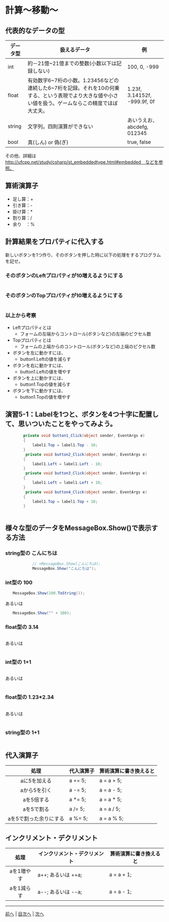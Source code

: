 # 計算～移動～

## 代表的なデータの型
|データ型|扱えるデータ|例|
|-------|-----------|--|
|int    | 約－21億~21億までの整数(小数以下は記録しない)|100, 0, -999  |
|float  | 有効数字6~7桁の小数。1.23456などの連続した6~7桁を記録。それを10の何乗する、という表現でより大きな値や小さい値を扱う。ゲームならこの精度でほぼ大丈夫。|1.23f, 3.14152f, -999.9f, 0f|
|string | 文字列。四則演算ができない|あいうえお、abcdefg, 012345|
|bool   | 真(しん) or 偽(ぎ)| true, false  |

その他、詳細は http://ufcpp.net/study/csharp/st_embeddedtype.html#embedded　などを参照。

## 算術演算子
- 足し算：+
- 引き算：-
- 掛け算：*
- 割り算：/
- 余り　：%

## 計算結果をプロパティに代入する
新しいボタンを1つ作り、そのボタンを押した時に以下の処理をするプログラムを記せ。

### そのボタンのLeftプロパティが10増えるようにする
```cs

```

### そのボタンのTopプロパティが10増えるようにする
```cs

```

### 以上から考察
- Leftプロパティとは
  - フォームの左端からコントロール(ボタンなど)の左端のピクセル数
- Topプロパティとは
  - フォームの上端からのコントロール(ボタンなど)の上端のピクセル数
- ボタンを左に動かすには、
  - button1.Leftの値を減らす
- ボタンを右に動かすには、
  - button1.Leftの値を増やす
- ボタンを上に動かすには、
  - button1.Topの値を減らす
- ボタンを下に動かすには、
  - button1.Topの値を増やす

## 演習5-1：Labelを1つと、ボタンを4つ十字に配置して、思いついたことをやってみよう。

```cs
        private void button1_Click(object sender, EventArgs e)
        {
            label1.Top = label1.Top - 10;
        }
         private void button2_Click(object sender, EventArgs e)
        {
            label1.Left = label1.Left - 10;
        }
         private void button3_Click(object sender, EventArgs e)
        {
            label1.Left = label1.Left + 10;
        }
         private void button4_Click(object sender, EventArgs e)
        {
            label1.Top = label1.Top + 10;
        }
        
```

## 様々な型のデータをMessageBox.Show()で表示する方法
### string型の こんにちは
```cs
            // ×MessageBox.Show(こんにちは);
            MessageBox.Show("こんにちは");
```

### int型の 100
```cs
　　MessageBox.Show(100.ToString());
```

あるいは

```cs　
　　MessageBox.Show("" + 100);
```

### float型の 3.14
```cs

```

あるいは

```cs

```

### int型の 1+1
```cs

```

あるいは

```cs

```

### float型の 1.23*2.34
```cs

```

あるいは

```cs

```

### string型の 1+1
```cs

```

## 代入演算子
|処理                   |代入演算子|算術演算に書き換えると|
|:---------------------:|---------|-------------------|
|aに5を加える            | a += 5;| a = a + 5;|
|aから5を引く           | a -= 5; | a = a - 5;|
|aを5倍する             | a *= 5;  | a = a * 5;|
|aを5で割る             | a /= 5;  | a = a / 5;|
|aを5で割った余りにする   | a %= 5; | a = a % 5;|

## インクリメント・デクリメント
|処理      |インクリメント・デクリメント|算術演算に書き換えると|
|:-------:|--------------------------|----------------------|
|aを1増やす|      a++; あるいは ++a;      | a = a + 1;|		
|aを1減らす|	    a--; あるいは --a;      | a = a - 1;|

---

[前へ](04.md) | [目次へ](README.md#%E7%9B%AE%E6%AC%A1) | [次へ](06.md)
